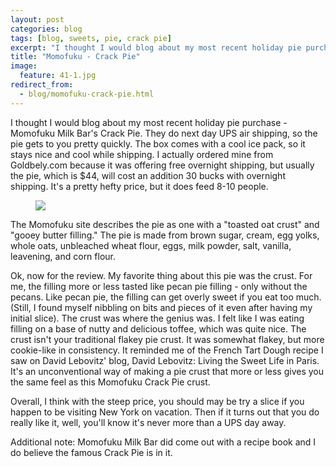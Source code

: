 ```yaml
---
layout: post
categories: blog
tags: [blog, sweets, pie, crack pie]
excerpt: "I thought I would blog about my most recent holiday pie purchase - Momofuku Milk Bar's Crack Pie.  They do next day UPS air shipping, so the pie gets to you pretty quickly.  The box comes with a cool ice pack, so it stays nice and cool while shipping."
title: "Momofuku - Crack Pie"
image:
  feature: 41-1.jpg
redirect_from: 
  - blog/momofuku-crack-pie.html
---
```


I thought I would blog about my most recent holiday pie purchase - Momofuku Milk Bar's Crack Pie.  They do next day UPS air shipping, so the pie gets to you pretty quickly.  The box comes with a cool ice pack, so it stays nice and cool while shipping. I actually ordered mine from Goldbely.com because it was offering free overnight shipping, but usually the pie, which is $44, will cost an addition 30 bucks with overnight shipping. It's a pretty hefty price, but it does feed 8-10 people. 

<figure> <img src='/images/41-2.jpg'> </figure>

The Momofuku site describes the pie as one with a "toasted oat crust" and "gooey butter filling."   The pie is made from brown sugar, cream, egg yolks, whole oats, unbleached wheat flour, eggs, milk powder, salt, vanilla, leavening, and corn flour.

Ok, now for the review.  My favorite thing about this pie was the crust.  For me, the filling more or less tasted like pecan pie filling - only without the pecans.  Like pecan pie, the filling can get overly sweet if you eat too much.  (Still, I found myself nibbling on bits and pieces of it even after having my initial slice).  The crust was where the genius was.  I felt like I was eating filling on a base of nutty and delicious toffee, which was quite nice. The crust isn't your traditional flakey pie crust.  It was somewhat flakey, but more cookie-like in consistency.  It reminded me of the French Tart Dough recipe I saw on David Lebovitz' blog, David Lebovitz: Living the Sweet Life in Paris. It's an unconventional way of making a pie crust that more or less gives you the same feel as this Momofuku Crack Pie crust.

Overall, I think with the steep price, you should may be try a slice if you happen to be visiting New York on vacation. Then if it turns out that you do really like it, well, you'll know it's never more than a UPS day away. 

Additional note: Momofuku Milk Bar did come out with a recipe book and I do believe the famous Crack Pie is in it.